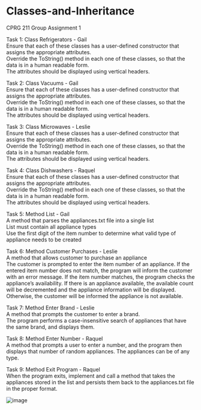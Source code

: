 # Classes-and-Inheritance
CPRG 211 Group Assignment 1

Task 1: Class Refrigerators - Gail<br>
Ensure that each of these classes has a user-defined constructor that assigns the appropriate attributes.<br>
Override the ToString() method in each one of these classes, so that the data is in a human readable form.<br>
The attributes should be displayed using vertical headers.

Task 2: Class Vacuums - Gail  <br>
Ensure that each of these classes has a user-defined constructor that assigns the appropriate attributes. <br>
Override the ToString() method in each one of these classes, so that the data is in a human readable form. <br>
The attributes should be displayed using vertical headers.

Task 3: Class Microwaves - Leslie  <br>
Ensure that each of these classes has a user-defined constructor that assigns the appropriate attributes.<br>
Override the ToString() method in each one of these classes, so that the data is in a human readable form. <br>
The attributes should be displayed using vertical headers.

Task 4: Class Dishwashers - Raquel <br>
Ensure that each of these classes has a user-defined constructor that assigns the appropriate attributes. <br>
Override the ToString() method in each one of these classes, so that the data is in a human readable form. <br>
The attributes should be displayed using vertical headers.

Task 5: Method List - Gail <br>
A method that parses the appliances.txt file into a single list <br>
List must contain all appliance types <br>
Use the first digit of the item number to determine what valid type of appliance needs to be created <br>

Task 6: Method Customer Purchases - Leslie  <br> 
A method that allows customer to purchase an appliance <br>
The customer is prompted to enter the item number of an appliance. If the entered item number does not match, the program will inform the customer with an error message. If the item number matches, the program checks the appliance’s availability. If there is an appliance available, the available count will be decremented and the appliance information will be displayed. Otherwise, the customer will be informed the appliance is not available. 

Task 7: Method Enter Brand - Leslie  <br> 
A method that prompts the customer to enter a brand. <br>
The program performs a case-insensitive search of appliances that have the same brand, and displays them.

Task 8: Method Enter Number - Raquel  <br> 
A method that prompts a user to enter a number, and the program then displays that number of random appliances. The appliances can be of any type. 

Task 9: Method Exit Program - Raquel  <br>
When the program exits, implement and call a method that takes the appliances stored in the list and persists them back to the appliances.txt file in the proper format.

![image](https://user-images.githubusercontent.com/114683499/217104561-c66c2297-0262-49ea-b3f7-b4eb6ea44777.png)
